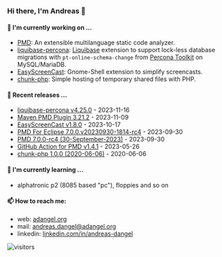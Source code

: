 ### Hi there, I'm Andreas 👋

#### 🔭 I'm currently working on ...

*   [PMD](https://github.com/pmd/pmd): An extensible multilanguage static code analyzer.
*   [liquibase-percona](https://github.com/liquibase/liquibase-percona): [Liquibase](https://github.com/liquibase/liquibase) extension to support lock-less database migrations with `pt-online-schema-change` from [Percona Toolkit](https://www.percona.com/doc/percona-toolkit/LATEST/index.html) on MySQL/MariaDB.
*   [EasyScreenCast](https://github.com/EasyScreenCast/EasyScreenCast): Gnome-Shell extension to simplify screencasts.
*   [chunk-php](https://github.com/adangel/chunk-php): Simple hosting of temporary shared files with PHP. 

#### 🚀 Recent releases ...

*   [liquibase-percona v4.25.0](https://github.com/liquibase/liquibase-percona/releases/tag/v4.25.0) - 2023-11-16
*   [Maven PMD Plugin 3.21.2](https://github.com/apache/maven-pmd-plugin/releases/tag/maven-pmd-plugin-3.21.2) - 2023-11-09
*   [EasyScreenCast v1.8.0](https://github.com/EasyScreenCast/EasyScreenCast/releases/tag/1.8.0) - 2023-10-17
*   [PMD For Eclipse 7.0.0.v20230930-1814-rc4](https://github.com/pmd/pmd-eclipse-plugin/releases/tag/7.0.0.v20230930-1814-rc4) - 2023-09-30
*   [PMD 7.0.0-rc4 (30-September-2023)](https://github.com/pmd/pmd/releases/tag/pmd_releases/7.0.0-rc4) - 2023-09-30
*   [GitHub Action for PMD v1.4.1](https://github.com/pmd/pmd-github-action/releases/tag/v1.4.1) - 2023-05-26
*   [chunk-php 1.0.0 (2020-06-06)](https://github.com/adangel/chunk-php/releases/tag/1.0.0) - 2020-06-06

#### 🌱 I'm currently learning ...

*   alphatronic p2 (8085 based "pc"), floppies and so on

#### 📫 How to reach me:

*   web: [adangel.org](https://adangel.org)
*   mail: [andreas.dangel@adangel.org](mailto:andreas.dangel@adangel.org)
*   linkedin: [linkedin.com/in/andreas-dangel](https://www.linkedin.com/in/andreas-dangel)

![visitors](https://visitor-badge.glitch.me/badge?page_id=adangel.adangel)
